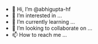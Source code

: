 - 👋 Hi, I’m @abhigupta-hf
- 👀 I’m interested in ...
- 🌱 I’m currently learning ...
- 💞️ I’m looking to collaborate on ...
- 📫 How to reach me ...

<!---
abhigupta-hf/abhigupta-hf is a ✨ special ✨ repository because its `README.md` (this file) appears on your GitHub profile.
You can click the Preview link to take a look at your changes.
--->
